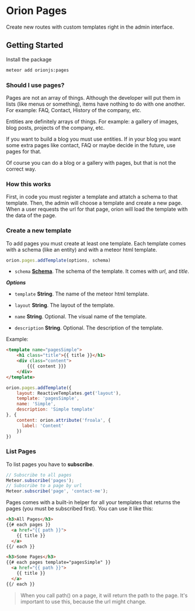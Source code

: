Orion Pages
===========

Create new routes with custom templates right in the admin interface.

## Getting Started

Install the package

```sh
meteor add orionjs:pages
```
### Should I use pages?

Pages are not an array of things. Although the developer will put them in lists (like menus or something), items have nothing to do with one another. For example: FAQ, Contact, History of the company, etc.

Entities are definitely arrays of things. For example: a gallery of images, blog posts, projects of the company, etc.

If you want to build a blog you must use entities. If in your blog you want some extra pages like contact, FAQ or maybe decide in the future, use pages for that.

Of course you can do a blog or a gallery with pages, but that is not the correct way.

### How this works

First, in code you must register a template and attatch a schema to that template.
Then, the admin will choose a template and create a new page.
When a user requests the url for that page, orion will load the template with the data of the page.

### Create a new template

To add pages you must create at least one template. 
Each template comes with a schema (like an entity) and with 
a meteor html template.

```js
orion.pages.addTemplate(options, schema)
``` 

- ```schema``` **[Schema](https://github.com/orionjs/core/tree/master/attributes)**. The schema of the template.
It comes with *url*, and *title*.

***Options***

- ```template``` **String**. The name of the meteor html template.

- ```layout``` **String**. The layout of the template.

- ```name``` **String**. Optional. The visual name of the template.

- ```description``` **String**. Optional. The description of the template.

Example:

```html
<template name="pagesSimple">
    <h1 class="title">{{ title }}</h1>
    <div class="content">
        {{{ content }}}
    </div>
</template>
```
```js
orion.pages.addTemplate({
    layout: ReactiveTemplates.get('layout'),
    template: 'pagesSimple', 
    name: 'Simple',
    description: 'Simple template'
}, {
    content: orion.attribute('froala', {
      label: 'Content'
    })
})
```

### List Pages

To list pages you have to **subscribe**.

```js
// Subscribe to all pages
Meteor.subscribe('pages');
// Subscribe to a page by url
Meteor.subscribe('page', 'contact-me');
```

Pages comes with a built-in helper for all your templates that
returns the pages (you must be subscribed first). 
You can use it like this:

```html
<h3>All Pages</h3>
{{# each pages }}
  <a href="{{ path }}">
    {{ title }}
  </a>
{{/ each }}

<h3>Some Pages</h3>
{{# each pages template="pagesSimple" }}
  <a href="{{ path }}">
    {{ title }}
  </a>
{{/ each }}
```

> When you call path() on a page, it will return the path to the page. It's important to use this, because the url might change.
